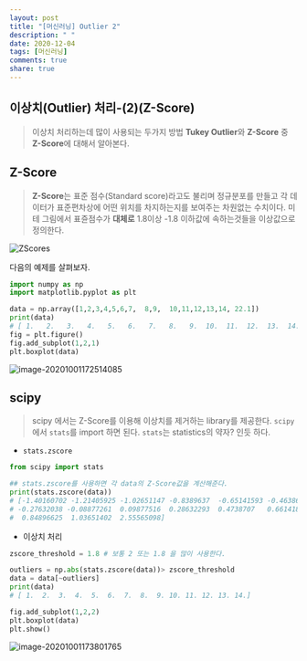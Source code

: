 ```yaml
---
layout: post
title: "[머신러닝] Outlier 2"
description: " "
date: 2020-12-04
tags: [머신러닝]
comments: true
share: true
---
```


## 이상치(Outlier) 처리-(2)(Z-Score)

> 이상치 처리하는데 많이 사용되는 두가지 방법 **Tukey Outlier**와 **Z-Score** 중 **Z-Score**에 대해서 알아본다.



## Z-Score

> **Z-Score**는 표준 점수(Standard score)라고도 불리며 정규분포를 만들고 각 데이터가 표준편차상에 어떤 위치를 차지하는지를 보여주는 차원없는 수치이다. 미테 그림에서 표쥰점수가 **대체로** 1.8이상 -1.8 이하값에 속하는것들을 이상값으로 정의한다. 

![ZScores](https://github.com/colinch4/colinch4.github.io/blob/master/_posts/2020/ML/markdown-images/ZScores.jpg?raw=true)

다음의 예제를 살펴보자.

```python
import numpy as np
import matplotlib.pyplot as plt

data = np.array([1,2,3,4,5,6,7,  8,9,  10,11,12,13,14, 22.1])
print(data)
# [ 1.   2.   3.   4.   5.   6.   7.   8.   9.  10.  11.  12.  13.  14. 22.1]
fig = plt.figure()
fig.add_subplot(1,2,1)
plt.boxplot(data)
```

![image-20201001172514085](https://github.com/colinch4/colinch4.github.io/blob/master/_posts/2020/ML/markdown-images/image-20201001172514085.png?raw=true)

## scipy 

> scipy 에서는 Z-Score를 이용해 이상치를 제거하는 library를 제공한다. `scipy` 에서 `stats`를 import 하면 된다. `stats`는 statistics의 약자? 인듯 하다.

* `stats.zscore`

```python
from scipy import stats

## stats.zscore를 사용하면 각 data의 Z-Score값을 계산해준다.
print(stats.zscore(data))
# [-1.40160702 -1.21405925 -1.02651147 -0.8389637  -0.65141593 -0.46386816
# -0.27632038 -0.08877261  0.09877516  0.28632293  0.4738707   0.66141848
#  0.84896625  1.03651402  2.55565098]
```

* 이상치 처리

```python
zscore_threshold = 1.8 # 보통 2 또는 1.8 을 많이 사용한다.

outliers = np.abs(stats.zscore(data))> zscore_threshold
data = data[~outliers]
print(data) 
# [ 1.  2.  3.  4.  5.  6.  7.  8.  9. 10. 11. 12. 13. 14.]

fig.add_subplot(1,2,2)
plt.boxplot(data)
plt.show()
```

![image-20201001173801765](https://github.com/colinch4/colinch4.github.io/blob/master/_posts/2020/ML/markdown-images/image-20201001173801765.png?raw=true)